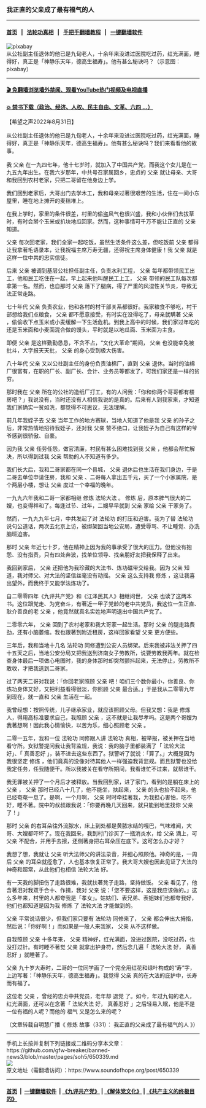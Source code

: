 ### 我正直的父亲成了最有福气的人
------------------------

#### [首页](https://github.com/gfw-breaker/banned-news3/blob/master/README.md) &nbsp;&nbsp;|&nbsp;&nbsp; [法轮功真相](https://github.com/begood0513/basic/blob/master/README.md)  &nbsp;&nbsp;|&nbsp;&nbsp; [手把手翻墙教程](https://github.com/gfw-breaker/guides/wiki)  &nbsp;&nbsp;|&nbsp;&nbsp; [一键翻墙软件](https://github.com/gfw-breaker/nogfw/blob/master/README.md)  



<div><img alt="pixabay" src="https://img.soundofhope.org/2022-08/old-man-2035427_1280-1661978678012.jpg"/>
<br/><figcaption class="caption">
 从公社副主任退休的他已是九旬老人，十余年来没进过医院吃过药，红光满面，睡得好，真正是「神静乐天年，德高生福寿」。他有甚么秘诀吗？（示意图：pixabay）
</figcaption></div><hr/>

#### [ 🎬  免翻墙浏览墙外禁闻、观看YouTube热门视频及电视直播](https://github.com/gfw-breaker/HelloWorld)

#### [ 💥  禁书下载（政治、经济、人权、民主自由、文革、六四 ...）](https://github.com/gfw-breaker/books/blob/master/README.md)

<div><div class="Content__Wrapper sc-1bvya0-0 grZQxZ">
 <p class="meta-top">
  <span class="meta">
   【希望之声2022年8月31日】
  </span>
 </p>
 <p class="Normal1" style="margin-top:16px;margin-bottom:16px">
  从公社副主任退休的他已是九旬老人，十余年来没进过医院吃过药，红光满面，睡得好，真正是「神静乐天年，德高生福寿」。他有甚么秘诀吗？我们来看看他的故事。
 </p>
 <p>
  我
  <ok href="/term/11604">
   父亲
  </ok>
  在一九四七年，他十七岁时，就加入了中国共产党，而我这个女儿是在一九五九年出生。在我六岁那年，中共号召家属回乡，忠贞的
  <ok href="/term/11604">
   父亲
  </ok>
  就让母亲、大哥和我回到农村老家，只把二哥留在他身边上学。
 </p>
 <p>
  我们回到老家后，大哥出门去学木工，我和母亲过著很艰苦的生活，住在一间小东屋里，睡在地上摊开的麦秸堆上。
 </p>
 <p>
  在我上学时，家里的条件很差，村里的偷盗风气也很兴盛，我和小伙伴们去拔草时，有时会掰个玉米或扒块地瓜回家。然而，这种事情可千万不能让正直的
  <ok href="/term/11604">
   父亲
  </ok>
  知道。
 </p>
 <p>
  <ok href="/term/11604">
   父亲
  </ok>
  每次回老家，我们全家一起吃饭，虽然生活条件这么差，但吃饭前
  <ok href="/term/11604">
   父亲
  </ok>
  都得让我拿著毛语录本，让我祝福主席万寿无疆，还得祝主席身体健康！我
  <ok href="/term/11604">
   父亲
  </ok>
  就是这样一位中共的忠实信徒。
 </p>
 <p>
  后来
  <ok href="/term/11604">
   父亲
  </ok>
  被调到基层公社担任副主任，负责水利工程，
  <ok href="/term/11604">
   父亲
  </ok>
  每年都带领民工出工，他和民工吃住在一起，早上起来他叫醒民工上工，
  <ok href="/term/11604">
   父亲
  </ok>
  带领的民工队每次都拿第一名。然而，也自那时
  <ok href="/term/11604">
   父亲
  </ok>
  落下了腿病，得了严重的风湿性关节炎，导致无法正常走路。
 </p>
 <p>
  七十年代
  <ok href="/term/11604">
   父亲
  </ok>
  负责农业，他和各村的村干部关系都很好。我家粮食不够吃，村干部想给我们点粮食，
  <ok href="/term/11604">
   父亲
  </ok>
  都不愿意接受，有时实在没得吃了，母亲就瞒著
  <ok href="/term/11604">
   父亲
  </ok>
  ，偷偷收下点玉米或小麦缓解一下生活危机。到我上高中的时候，我们家过年吃的还是玉米面和小麦面混合做的馒头，平时就是以地瓜面、玉米面为主食。
 </p>
 <p>
  即便
  <ok href="/term/11604">
   父亲
  </ok>
  是这样勤勤恳恳，不贪不占，“文化大革命”期间，
  <ok href="/term/11604">
   父亲
  </ok>
  也没能幸免被批斗，大字报天天批，
  <ok href="/term/11604">
   父亲
  </ok>
  的身心受到极大伤害。
 </p>
 <p>
  八十年代
  <ok href="/term/11604">
   父亲
  </ok>
  又以公社副主任的身份负责油棉厂，直到
  <ok href="/term/11604">
   父亲
  </ok>
  退休。当时的油棉厂很富有，在职的厂长、副厂长、会计、业务员等都发了，可我们家还是一样的贫穷。
 </p>
 <p>
  那时我在
  <ok href="/term/11604">
   父亲
  </ok>
  所在的公社的造纸厂打工，有的人问我：「你和你两个哥哥都有楼房吧？」我说没有，当时还没有人相信我说的是真的。后来有人到我家来，才知道我们家确实一贫如洗，都觉得不可思议，无法理解。
 </p>
 <p>
  前几年我姪子去
  <ok href="/term/11604">
   父亲
  </ok>
  当年工作的地方赛球，当地人知道了他是我
  <ok href="/term/11604">
   父亲
  </ok>
  的孙子之后，非常热情地招待我姪子，还对我
  <ok href="/term/11604">
   父亲
  </ok>
  赞不绝口，让我姪子为自己有这样的爷爷感到很骄傲、自豪。
 </p>
 <p>
  因为我
  <ok href="/term/11604">
   父亲
  </ok>
  任劳任怨，做官清廉，村民有甚么困难找到我
  <ok href="/term/11604">
   父亲
  </ok>
  ，他都会帮忙解决，所以得到过我
  <ok href="/term/11604">
   父亲
  </ok>
  帮助的人不知道有多少。
 </p>
 <p>
  我们长大后，我和二哥家都在同一个县城，
  <ok href="/term/11604">
   父亲
  </ok>
  退休后也生活在我们身边，于是二哥去单位申请住房，我和
  <ok href="/term/11604">
   父亲
  </ok>
  、二哥每人拿出五千元，买了一个小家属院，是个两层小楼，想让
  <ok href="/term/11604">
   父亲
  </ok>
  度过一个幸福的晚年。
 </p>
 <p>
  一九九六年我和二哥一家都相继
  <ok href="/term/554195">
   修炼
  </ok>
  <ok href="/term/8055">
   法轮大法
  </ok>
  。
  <ok href="/term/554195">
   修炼
  </ok>
  后，原本脾气很大的二嫂，也变得祥和了。每逢过节、过年，二嫂早早就到
  <ok href="/term/11604">
   父亲
  </ok>
  家给
  <ok href="/term/11604">
   父亲
  </ok>
  干家务了。
 </p>
 <p>
  然而，一九九九年七月，中共发起了对
  <ok href="/term/968">
   法轮功
  </ok>
  的打压和迫害。我为了替
  <ok href="/term/968">
   法轮功
  </ok>
  说句公道话，两次去北京上访，被绑架回当地公安局，遭受辱骂、不让睡觉、办洗脑班迫害。
 </p>
 <p>
  那时
  <ok href="/term/11604">
   父亲
  </ok>
  年近七十岁，他在精神上因为我的事承受了很大的压力。但他没有抱怨、没有指责，只有四处奔波，找单位领导、找亲朋好友把我保释了出来。
 </p>
 <p>
  我回到家后，
  <ok href="/term/11604">
   父亲
  </ok>
  还把他为我珍藏的大法书、炼功磁带交给我。因为
  <ok href="/term/11604">
   父亲
  </ok>
  知道，我对师父、对大法的坚信丝毫没有动摇。
  <ok href="/term/11604">
   父亲
  </ok>
  这么支持我
  <ok href="/term/554195">
   修炼
  </ok>
  ，这让我喜出望外，而我终于又能学法炼功了。
 </p>
 <p>
  自二零零四年《九评共产党》和《江泽民其人》相继问世，
  <ok href="/term/11604">
   父亲
  </ok>
  也读了这两本书。这位跟党走、为党奋斗，有著近一甲子党龄的老中共党员，我这位一生正直、耿介善良的老
  <ok href="/term/11604">
   父亲
  </ok>
  ，他竟然就真名实姓地声明退出中国共产党了。
 </p>
 <p>
  二零零六年，
  <ok href="/term/11604">
   父亲
  </ok>
  回到了农村老家和我大哥家一起生活。那时
  <ok href="/term/11604">
   父亲
  </ok>
  的腿走路费劲，还有小脑萎缩。我也跟著到附近租房，这样回家看望
  <ok href="/term/11604">
   父亲
  </ok>
  更方便些。
 </p>
 <p>
  三年后，我和当地十几名
  <ok href="/term/968">
   法轮功
  </ok>
  同修遭到公安人员绑架。后来我被非法关押了四十五天之后，当地公安分局又把我送到济南女子劳教所，说要劳教我两年。就在检查身体最后一项做心电图时，我的身体那时却突然颤抖起来，无法停止，劳教所不敢收，才把我送到二哥家。
 </p>
 <p>
  过了两天二哥对我说：「你回老家照顾
  <ok href="/term/11604">
   父亲
  </ok>
  吧！咱们三个数你最小，你善良、你炼功身体又好，又把利益看得很淡，你照顾
  <ok href="/term/11604">
   父亲
  </ok>
  最合适。」于是我从二零零九年到现在，就一直和
  <ok href="/term/11604">
   父亲
  </ok>
  生活在一起。
 </p>
 <p>
  我曾经想：按照传统，儿子继承家业，就应该照顾父母。但我又想：我是
  <ok href="/term/554195">
   修炼
  </ok>
  人，得用高标准要求自己，我照顾
  <ok href="/term/11604">
   父亲
  </ok>
  ，这不就是让我尽孝吗。这是两个哥嫂为我著想啊！因此我心情愉快，以苦为乐，细心照顾老
  <ok href="/term/11604">
   父亲
  </ok>
  。
 </p>
 <p>
  二零一五年，我和一位
  <ok href="/term/968">
   法轮功
  </ok>
  同修跟人讲
  <ok href="/term/968">
   法轮功
  </ok>
  真相，被举报，被关押在当地看守所。女狱警提问我让我背监规，我说：我的脑子里都装满了「
  <ok href="/term/8055">
   法轮大法
  </ok>
  好」、「
  <ok href="/term/29654">
   真善忍好
  </ok>
  」，装不进去这些东西了。狱警听了就说：「算了。」大概是因为我很坚定
  <ok href="/term/554195">
   修炼
  </ok>
  ，他们竟真的没像对待其他人一样强迫我背监规。而且狱警也没给我定任务，任我随便干。所以我被关在看守所期间，我看谁忙不过来，就帮谁干。
 </p>
 <p>
  我无罪被关押了一个月后才被释放。当我回到家，进了家门，看到的是躺在床上的
  <ok href="/term/11604">
   父亲
  </ok>
  ，
  <ok href="/term/11604">
   父亲
  </ok>
  那时已经八十几了，他不能坐，扶起来，
  <ok href="/term/11604">
   父亲
  </ok>
  的头也抬不起来，他已经奄奄一息了。是啊，一个月啊，
  <ok href="/term/11604">
   父亲
  </ok>
  时时牵挂著我，为我担心害怕，吃不好，睡不著。院中的叔叔跟我说：「你要再晚几天回来，就只能到地里找你
  <ok href="/term/11604">
   父亲
  </ok>
  了！」
 </p>
 <p>
  那时
  <ok href="/term/11604">
   父亲
  </ok>
  的右耳朵往外流脓水，床上到处都是黄脓水结的嘎巴，气味难闻，大哥、大嫂都吓坏了。现在我回来，我到村门诊买了一瓶消炎水，给
  <ok href="/term/11604">
   父亲
  </ok>
  滴上，可
  <ok href="/term/11604">
   父亲
  </ok>
  不配合，并用手去擦，还侧著身把右耳朵压在底下。这可怎么办才好？
 </p>
 <p>
  我想了想，我就让
  <ok href="/term/11604">
   父亲
  </ok>
  听大法师父的讲法录音，并细心照顾他。神奇的是，一周后
  <ok href="/term/11604">
   父亲
  </ok>
  的耳朵就痊愈了，人也基本恢复正常了。我大哥大嫂也因此见证了大法的神奇和超常，从此他们也相信
  <ok href="/term/8055">
   法轮大法
  </ok>
  好。
 </p>
 <p>
  有一天我的脚扭伤了走路很难，我就扶著凳子走路，坚持做饭。
  <ok href="/term/11604">
   父亲
  </ok>
  看见了，他含著泪对我双手合十、作揖，我对
  <ok href="/term/11604">
   父亲
  </ok>
  说：「您不要这样，这是我应该做的。」这么多年来，村里的人都夸我是「孝女」。姑姑们、表兄弟、表姐妹们也都夸我好，他们也都知道是因为我
  <ok href="/term/554195">
   修炼
  </ok>
  了
  <ok href="/term/8055">
   法轮大法
  </ok>
  才能做到的。
 </p>
 <p>
  <ok href="/term/11604">
   父亲
  </ok>
  平常说话很少，但我们家只要有
  <ok href="/term/968">
   法轮功
  </ok>
  同修来了，
  <ok href="/term/11604">
   父亲
  </ok>
  都会伸出大拇指，然后说：「你好啊！」而如果是一般人来我家，
  <ok href="/term/11604">
   父亲
  </ok>
  从不这样做。
 </p>
 <p>
  自我照顾
  <ok href="/term/11604">
   父亲
  </ok>
  十多年来，
  <ok href="/term/11604">
   父亲
  </ok>
  精神好，红光满面，没进过医院，没吃过药，也没打过针。有时睡不著觉
  <ok href="/term/11604">
   父亲
  </ok>
  就拿出护身符，然后念几遍「
  <ok href="/term/8055">
   法轮大法
  </ok>
  好，
  <ok href="/term/29654">
   真善忍好
  </ok>
  」就睡著了。
 </p>
 <p>
  <ok href="/term/11604">
   父亲
  </ok>
  九十岁大寿时，二哥的一位同学画了一个完全用红花和绿叶构成的“寿”字，上边写著：「神静乐天年，德高生福寿」。我觉得
  <ok href="/term/11604">
   父亲
  </ok>
  真的在大法的庇护中，长寿而有福了。
 </p>
 <p>
  这位老
  <ok href="/term/11604">
   父亲
  </ok>
  ，曾经的忠贞中共党员，老年却
  <ok href="/term/21105">
   退党
  </ok>
  了。如今，年过九旬的老人，红光满面，还可以在念著「
  <ok href="/term/8055">
   法轮大法
  </ok>
  好，
  <ok href="/term/29654">
   真善忍好
  </ok>
  」之后轻易入眠，他是不是一位有福的人呢？而他的
  <ok href="/term/28103">
   福气
  </ok>
  又是怎么来的呢？
 </p>
 <p>
  （文章转载自明慧广播《
  <ok href="/term/554195">
   修炼
  </ok>
  故事（331）：
  <ok href="https://www.mhradio.org/showprogram/14492.html">
   我正直的父亲成了最有福气的人
  </ok>
  》）
 </p>
</div>
</div>
<hr/>
手机上长按并复制下列链接或二维码分享本文章：<br/>
https://github.com/gfw-breaker/banned-news3/blob/master/pages/soh5/650339.md <br/>
<a href='https://github.com/gfw-breaker/banned-news3/blob/master/pages/soh5/650339.md'><img src='https://github.com/gfw-breaker/banned-news3/blob/master/pages/soh5/650339.md.png'/></a> <br/>
原文地址（需翻墙访问）：https://www.soundofhope.org/post/650339


------------------------
#### [首页](https://github.com/gfw-breaker/banned-news3/blob/master/README.md) &nbsp;|&nbsp; [一键翻墙软件](https://github.com/gfw-breaker/nogfw/blob/master/README.md) &nbsp;| [《九评共产党》](https://github.com/gfw-breaker/9ping.md/blob/master/README.md#九评之一评共产党是什么) | [《解体党文化》](https://github.com/gfw-breaker/jtdwh.md/blob/master/README.md) | [《共产主义的终极目的》](https://github.com/gfw-breaker/gczydzjmd.md/blob/master/README.md)


<img src='http://gfw-breaker.win/banned-news3/pages/soh5/650339.md' width='0px' height='0px'/>